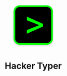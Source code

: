 <div align=center>

<img height="140" width="auto" src=".github/logo.png">

# **Hacker Typer**

</div>
